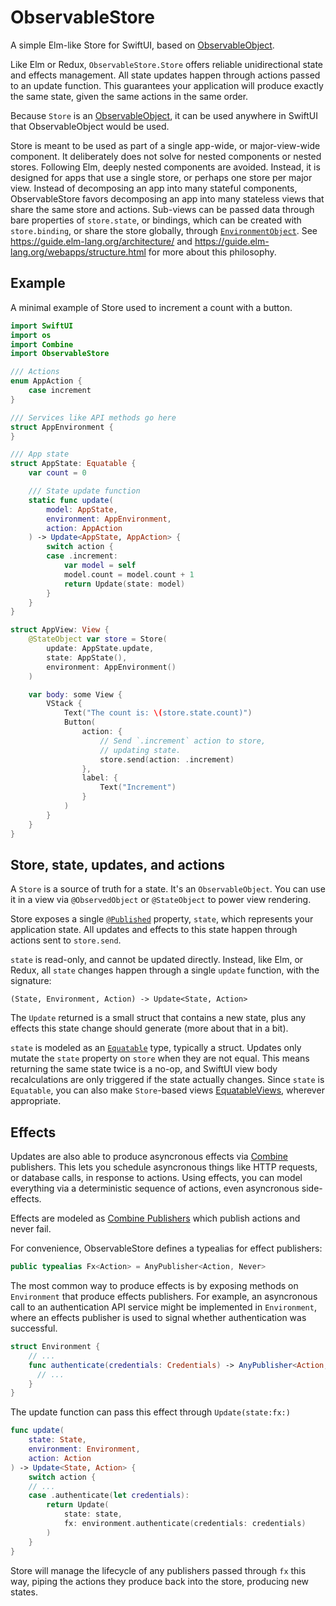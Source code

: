 # ObservableStore

A simple Elm-like Store for SwiftUI, based on [ObservableObject](https://developer.apple.com/documentation/combine/observableobject).

Like Elm or Redux, `ObservableStore.Store` offers reliable unidirectional state and effects management. All state updates happen through actions passed to an update function. This guarantees your application will produce exactly the same state, given the same actions in the same order.

Because `Store` is an [ObservableObject](https://developer.apple.com/documentation/combine/observableobject), it can be used anywhere in SwiftUI that ObservableObject would be used.

Store is meant to be used as part of a single app-wide, or major-view-wide component. It deliberately does not solve for nested components or nested stores. Following Elm, deeply nested components are avoided. Instead, it is designed for apps that use a single store, or perhaps one store per major view. Instead of decomposing an app into many stateful components, ObservableStore favors decomposing an app into many stateless views that share the same store and actions. Sub-views can be passed data through bare properties of `store.state`, or bindings, which can be created with `store.binding`, or share the store globally, through [`EnvironmentObject`](https://developer.apple.com/documentation/swiftui/environmentobject). See <https://guide.elm-lang.org/architecture/> and <https://guide.elm-lang.org/webapps/structure.html> for more about this philosophy.

## Example

A minimal example of Store used to increment a count with a button.

```swift
import SwiftUI
import os
import Combine
import ObservableStore

/// Actions
enum AppAction {
    case increment
}

/// Services like API methods go here
struct AppEnvironment {
}

/// App state
struct AppState: Equatable {
    var count = 0

    /// State update function
    static func update(
        model: AppState,
        environment: AppEnvironment,
        action: AppAction
    ) -> Update<AppState, AppAction> {
        switch action {
        case .increment:
            var model = self
            model.count = model.count + 1
            return Update(state: model)
        }
    }
}

struct AppView: View {
    @StateObject var store = Store(
        update: AppState.update,
        state: AppState(),
        environment: AppEnvironment()
    )

    var body: some View {
        VStack {
            Text("The count is: \(store.state.count)")
            Button(
                action: {
                    // Send `.increment` action to store,
                    // updating state.
                    store.send(action: .increment)
                },
                label: {
                    Text("Increment")
                }
            )
        }
    }
}
```

## Store, state, updates, and actions

A `Store` is a source of truth for a state. It's an `ObservableObject`. You can use it in a view via `@ObservedObject` or `@StateObject` to power view rendering.

Store exposes a single [`@Published`](https://developer.apple.com/documentation/combine/published) property, `state`, which represents your application state. All updates and effects to this state happen through actions sent to `store.send`.

`state` is read-only, and cannot be updated directly. Instead, like Elm, or Redux, all `state` changes happen through a single `update` function, with the signature:

```
(State, Environment, Action) -> Update<State, Action>
```

The `Update` returned is a small struct that contains a new state, plus any effects this state change should generate (more about that in a bit).

`state` is modeled as an [`Equatable`](https://developer.apple.com/documentation/swift/equatable) type, typically a struct. Updates only mutate the `state` property on `store` when they are not equal. This means returning the same state twice is a no-op, and SwiftUI view body recalculations are only triggered if the state actually changes. Since `state` is `Equatable`, you can also make `Store`-based views [EquatableViews](https://developer.apple.com/documentation/swiftui/equatableview), wherever appropriate.

## Effects

 Updates are also able to produce asyncronous effects via [Combine](https://developer.apple.com/documentation/combine) publishers. This lets you schedule asyncronous things like HTTP requests, or database calls, in response to actions. Using effects, you can model everything via a deterministic sequence of actions, even asyncronous side-effects.
 
Effects are modeled as [Combine Publishers](https://developer.apple.com/documentation/combine/publishers) which publish actions and never fail.

For convenience, ObservableStore defines a typealias for effect publishers:

```swift
public typealias Fx<Action> = AnyPublisher<Action, Never>
```

The most common way to produce effects is by exposing methods on `Environment` that produce effects publishers. For example, an asyncronous call to an authentication API service might be implemented in `Environment`, where an effects publisher is used to signal whether authentication was successful.

```swift
struct Environment {
    // ...
    func authenticate(credentials: Credentials) -> AnyPublisher<Action, Never> {
      // ...
    }
}
```

The update function can pass this effect through `Update(state:fx:)`

```swift
func update(
    state: State,
    environment: Environment,
    action: Action
) -> Update<State, Action> {
    switch action {
    // ...
    case .authenticate(let credentials):
        return Update(
            state: state,
            fx: environment.authenticate(credentials: credentials)
        )
    }
}
```

Store will manage the lifecycle of any publishers passed through `fx` this way, piping the actions they produce back into the store, producing new states.
